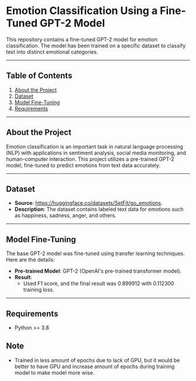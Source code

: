 # Emotion Classification Using a Fine-Tuned GPT-2 Model

This repository contains a fine-tuned GPT-2 model for emotion classification. The model has been trained on a specific dataset to classify text into distinct emotional categories.

---

## Table of Contents
1. [About the Project](#about-the-project)
2. [Dataset](#dataset)
3. [Model Fine-Tuning](#model-fine-tuning)
4. [Requirements](#requirements)

---

## About the Project

Emotion classification is an important task in natural language processing (NLP) with applications in sentiment analysis, social media monitoring, and human-computer interaction. This project utilizes a pre-trained GPT-2 model, fine-tuned to predict emotions from text data accurately.

---

## Dataset

- **Source**: https://huggingface.co/datasets/SetFit/go_emotions.
- **Description**: The dataset contains labeled text data for emotions such as happiness, sadness, anger, and others.

---

## Model Fine-Tuning

The base GPT-2 model was fine-tuned using transfer learning techniques. Here are the details:

- **Pre-trained Model**: GPT-2 (OpenAI's pre-trained transformer model).
- **Result**:
  - Used F1 score, and the final result was 0.899912 with 0.112300 training loss.

---

## Requirements
- Python >= 3.8

## Note
- Trained in less amount of epochs due to lack of GPU, but it would be better to have GPU and increase amount of epochs during
training model to make model more wise.